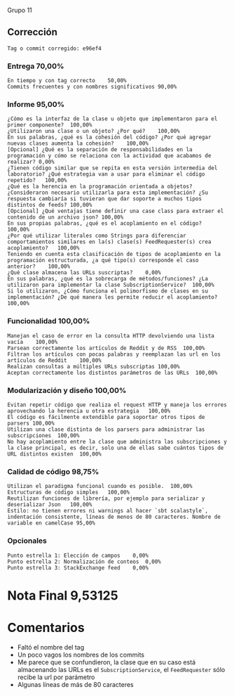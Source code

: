 Grupo 11		
## Corrección		
	Tag o commit corregido:	e96ef4
		
### Entrega		70,00%
	En tiempo y con tag correcto	50,00%
	Commits frecuentes y con nombres significativos	90,00%
### Informe		95,00%
	¿Cómo es la interfaz de la clase u objeto que implementaron para el primer componente?	100,00%
	¿Utilizaron una clase o un objeto? ¿Por qué?	100,00%
	En sus palabras, ¿qué es la cohesión del código? ¿Por qué agregar nuevas clases aumenta la cohesión?	100,00%
	[Opcional] ¿Qué es la separación de responsabilidades en la programación y cómo se relaciona con la actividad que acabamos de realizar?	0,00%
	¿Tienen código similar que se repita en esta versión intermedia del laboratorio? ¿Qué estrategia van a usar para eliminar el código repetido?	100,00%
	¿Qué es la herencia en la programación orientada a objetos? ¿Consideraron necesario utilizarla para esta implementación? ¿Su respuesta cambiaría si tuvieran que dar soporte a muchos tipos distintos de feeds?	100,00%
	[Opcional] ¿Qué ventajas tiene definir una case class para extraer el contenido de un archivo json?	100,00%
	En sus propias palabras, ¿qué es el acoplamiento en el código?	100,00%
	¿Por qué utilizar literales como Strings para diferenciar comportamientos similares en la(s) clase(s) FeedRequester(s) crea acoplamiento?	100,00%
	Teniendo en cuenta esta clasificación de tipos de acoplamiento en la programación estructurada, ¿a qué tipo(s) corresponde el caso anterior?	100,00%
	¿Qué clase almacena las URLs suscriptas?	0,00%
	En sus palabras, ¿qué es la sobrecarga de métodos/funciones? ¿La utilizaron para implementar la clase SubscriptionService?	100,00%
	Si lo utilizaron, ¿Cómo funciona el polimorfismo de clases en su implementación? ¿De qué manera les permite reducir el acoplamiento?	100,00%
### Funcionalidad		100,00%
	Manejan el caso de error en la consulta HTTP devolviendo una lista vacía	100,00%
	Parsean correctamente los artículos de Reddit y de RSS	100,00%
	Filtran los artículos con pocas palabras y reemplazan las url en los artículos de Reddit	100,00%
	Realizan consultas a múltiples URLs subscriptas	100,00%
	Aceptan correctamente los distintos parámetros de las URLs	100,00%
### Modularización y diseño		100,00%
	Evitan repetir código que realiza el request HTTP y maneja los errores aprovechando la herencia u otra estrategia	100,00%
	El código es fácilmente extendible para soportar otros tipos de parsers	100,00%
	Utilizan una clase distinta de los parsers para administrar las subscripciones	100,00%
	No hay acoplamiento entre la clase que administra las subscripciones y la clase principal, es decir, solo una de ellas sabe cuántos tipos de URL distintos existen	100,00%
### Calidad de código		98,75%
	Utilizan el paradigma funcional cuando es posible.	100,00%
	Estructuras de código simples	100,00%
	Reutilizan funciones de librería, por ejemplo para serializar y deserializar Json	100,00%
	Estilo: no tienen errores ni warnings al hacer `sbt scalastyle`, indentación consistente, líneas de menos de 80 caracteres. Nombre de variable en camelCase	95,00%
### Opcionales		
	Punto estrella 1: Elección de campos	0,00%
	Punto estrella 2: Normalización de conteos	0,00%
	Punto estrella 3: StackExchange feed	0,00%
		
# Nota Final		9,53125
		
		
# Comentarios		
		
- Faltó el nombre del tag		
- Un poco vagos los nombres de los commits		
- Me parece que se confundieron, la clase que en su caso está almacenando las URLs es el `SubscriptionService`, el `FeedRequester` sólo recibe la url por parámetro		
- Algunas líneas de más de 80 caracteres		